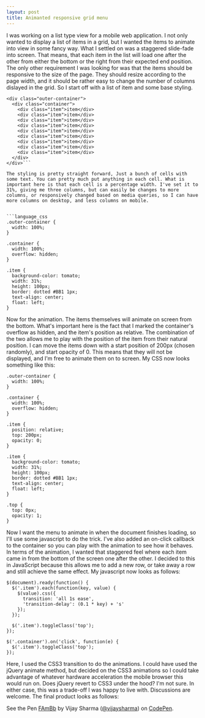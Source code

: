 ```yaml
---
layout: post
title: Animanted responsive grid menu
---
```


I was working on a list type view for a mobile web application. I not only wanted to display a list of items in a grid, but I wanted the items to animate into view in some fancy way. What I settled on was a staggered slide-fade into screen. That means, that each item in the list will load one after the other from either the bottom or the right from their expected end position. The only other requirement I was looking for was that the items should be responsive to the size of the page. They should resize according to the page width, and it should be rather easy to change the number of columns dislayed in the grid. So I start off with a list of item and some base styling.

```language_html
<div class="outer-container">
  <div class="container">
    <div class="item">item</div>
    <div class="item">item</div>
    <div class="item">item</div>
    <div class="item">item</div>
    <div class="item">item</div>
    <div class="item">item</div>
    <div class="item">item</div>
    <div class="item">item</div>
    <div class="item">item</div> 
  </div>
</div>```

The styling is pretty straight forward, Just a bunch of cells with some text. You can pretty much put anything in each cell. What is important here is that each cell is a percentage width. I've set it to 31%, giving me three columns, but can easily be changes to more columns, or responsively changed based on media queries, so I can have more columns on desktop, and less columns on mobile.


```language_css
.outer-container {
  width: 100%;
}

.container {
  width: 100%;
  overflow: hidden;
}

.item {
  background-color: tomato;
  width: 31%;
  height: 100px;
  border: dotted #BB1 1px;
  text-align: center;
  float: left;
}
```

Now for the animation. The items themselves will animate on screen from the bottom. What's important here is the fact that I marked the container's overflow as hidden, and the item's position as relative. The combination of the two allows me to play with the position of the item from their natural position. I can move the items down with a start position of 200px (chosen randomly), and start opacity of 0. This means that they will not be displayed, and I'm free to animate them on to screen. My CSS now looks something like this:


```language_css
.outer-container {
  width: 100%;
}

.container {
  width: 100%;
  overflow: hidden;
}

.item {
  position: relative;
  top: 200px;
  opacity: 0;
}

.item {
  background-color: tomato;
  width: 31%;
  height: 100px;
  border: dotted #BB1 1px;
  text-align: center;
  float: left;
}

.top {
  top: 0px;
  opacity: 1;
}
```


Now I want the menu to animate in when the document finishes loading, so I'll use some javascript to do the trick. I've also added an on-click callback to the container so you can play with the animation to see how it behaves. In terms of the animation, I wanted that staggered feel where each item came in from the bottom of the screen one after the other. I decided to this in JavaScript because this allows me to add a new row, or take away a row and still achieve the same effect. My javascript now looks as follows:


```language_javascript
$(document).ready(function() {
  $('.item').each(function(key, value) {
    $(value).css({
      transition: 'all 1s ease',
      'transition-delay': (0.1 * key) + 's'
    });
  });
  
  $('.item').toggleClass('top');
});

$('.container').on('click', function(e) {
  $('.item').toggleClass('top');
});
```


Here, I used the CSS3 transition to do the animations. I could have used the jQuery animate method, but decided on the CSS3 animations so I could take advantage of whatever hardware acceleration the mobile browser this would run on. Does jQuery revert to CSS3 under the hood? I'm not sure. In either case, this was a trade-off I was happy to live with. Discussions are welcome. The final product looks as follows:


<p data-height="268" data-theme-id="0" data-slug-hash="FAmBb" data-default-tab="result" class='codepen'>See the Pen <a href='http://codepen.io/vijaysharma/pen/FAmBb'>FAmBb</a> by Vijay Sharma (<a href='http://codepen.io/vijaysharma'>@vijaysharma</a>) on <a href='http://codepen.io'>CodePen</a>.</p>